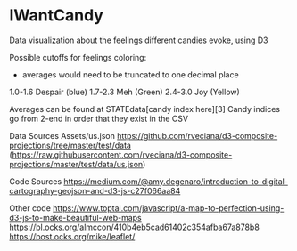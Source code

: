 # IWantCandy
Data visualization about the feelings different candies evoke, using D3



Possible cutoffs for feelings coloring:
- averages would need to be truncated to one decimal place

1.0-1.6 Despair (blue)
1.7-2.3 Meh (Green)
2.4-3.0 Joy (Yellow)

Averages can be found at STATEdata[candy index here][3]
Candy indices go from 2-end in order that they exist in the CSV

Data Sources
Assets/us.json https://github.com/rveciana/d3-composite-projections/tree/master/test/data (https://raw.githubusercontent.com/rveciana/d3-composite-projections/master/test/data/us.json)

Code Sources
https://medium.com/@amy.degenaro/introduction-to-digital-cartography-geojson-and-d3-js-c27f066aa84

Other code
https://www.toptal.com/javascript/a-map-to-perfection-using-d3-js-to-make-beautiful-web-maps
https://bl.ocks.org/almccon/410b4eb5cad61402c354afba67a878b8
https://bost.ocks.org/mike/leaflet/
